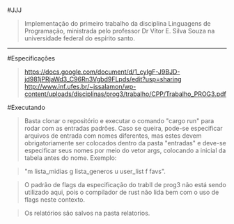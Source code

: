 #JJJ
>Implementação do primeiro trabalho da disciplina Linguagens de Programação, ministrada pelo professor Dr Vítor E. Silva Souza na universidade federal do espírito santo.
<hr>

#Especificações
>https://docs.google.com/document/d/1_cyIgF-J9BJD-jd981jPRjaWd3_C96Rn3Vgbd9FLpds/edit?usp=sharing
>http://www.inf.ufes.br/~jssalamon/wp-content/uploads/disciplinas/prog3/trabalho/CPP/Trabalho_PROG3.pdf

#Executando
>Basta clonar o repositório e executar o comando "cargo run" para rodar com as entradas padrões. Caso se queira, pode-se especificar arquivos de entrada com nomes diferentes, mas estes devem obrigatoriamente ser colocados dentro da pasta "entradas" e deve-se especificar seus nomes por meio do vetor args, colocando a inicial da tabela antes do nome. Exemplo:

>"m lista_midias g lista_generos u user_list f favs". 

>O padrão de flags da especificação do trabII de prog3 não está sendo utilizado aqui, pois o compilador de rust não lida bem com o uso de flags neste contexto.

>Os relatórios são salvos na pasta relatorios.